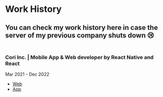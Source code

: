 # Work History
You can check my work history here in case the server of my previous company shuts down 😢
<br/><br/> 
---

### Cori Inc. | Mobile App & Web developer by React Native and React
Mar 2021 - Dec 2022<br/>
- [Web](https://github.com/yoonikjyoon/work-history/tree/main/cori-web)
- [App](https://github.com/yoonikjyoon/work-history/tree/main/cori-app)
